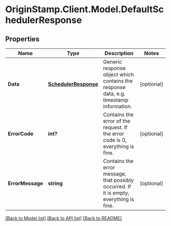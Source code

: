 # OriginStamp.Client.Model.DefaultSchedulerResponse
## Properties

Name | Type | Description | Notes
------------ | ------------- | ------------- | -------------
**Data** | [**SchedulerResponse**](SchedulerResponse.md) | Generic response object which contains the response data, e.g. timestamp information. | [optional] 
**ErrorCode** | **int?** | Contains the error of the request. If the error code is 0, everything is fine. | [optional] 
**ErrorMessage** | **string** | Contains the error message, that possibly occurred. If it is empty, everything is fine. | [optional] 

[[Back to Model list]](../README.md#documentation-for-models) [[Back to API list]](../README.md#documentation-for-api-endpoints) [[Back to README]](../README.md)

